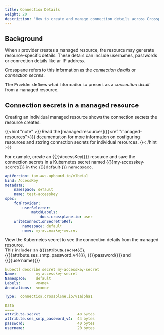 ```yaml
---
title: Connection Details
weight: 20
description: "How to create and manage connection details across Crossplane managed resources, composite resources and Compositions"
---
```


## Background

When a provider creates a managed resource, the resource may generate
resource-specific details. These details can include usernames, passwords or
connection details like an IP address.  

Crossplane refers to this information as the _connection details_ or 
_connection secrets_.   

The Provider defines what information to present as a _connection detail_ from a
managed resource. 

## Connection secrets in a managed resource

Creating an individual managed resource shows the connection secrets the
resource creates. 

{{<hint "note" >}}
Read the [managed resources]({{<ref "managed-resources">}}) documentation for
more information on configuring resources and storing connection secrets for
individual resources. 
{{< /hint >}}


For example, create an
{{<hover label="mr" line="2">}}AccessKey{{</hover>}} resource and save the
connection secrets in a Kubernetes secret named 
{{<hover label="mr" line="12">}}my-accesskey-secret{{</hover>}}
in the 
{{<hover label="mr" line="11">}}default{{</hover>}} namespace. 

```yaml {label="mr"}
apiVersion: iam.aws.upbound.io/v1beta1
kind: AccessKey
metadata:
    namespace: default
    name: test-accesskey
spec:
    forProvider:
        userSelector:
            matchLabels:
                docs.crossplane.io: user
    writeConnectionSecretToRef:
        namespace: default
        name: my-accesskey-secret
```

View the Kubernetes secret to see the connection details from the managed
resource.  
This includes an 
{{<hover label="mrSecret" line="11">}}attribute.secret{{</hover>}},
{{<hover label="mrSecret" line="12">}}attribute.ses_smtp_password_v4{{</hover>}},
{{<hover label="mrSecret" line="13">}}password{{</hover>}} and 
{{<hover label="mrSecret" line="14">}}username{{</hover>}}

```yaml {label="mrSecret",copy-lines="1"}
kubectl describe secret my-accesskey-secret
Name:         my-accesskey-secret
Namespace:    default
Labels:       <none>
Annotations:  <none>

Type:  connection.crossplane.io/v1alpha1

Data
====
attribute.secret:                40 bytes
attribute.ses_smtp_password_v4:  44 bytes
password:                        40 bytes
username:                        20 bytes
```
